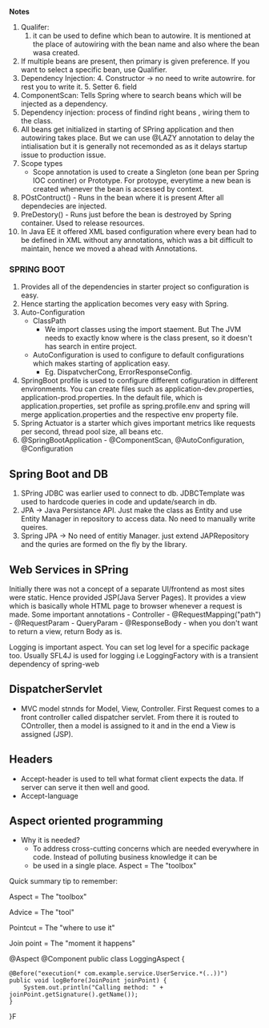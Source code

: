 **Notes**

1. Qualifer:
    1. it can be used to define which bean to autowire. It is mentioned at the place of autowiring with the bean name
       and also where the bean wasa created.
2. If multiple beans are present, then primary is given preference. If you want to select a specific bean, use Qualifier.
3. Dependency Injection:
    4. Constructor -> no need to write autowrire. for rest you to write it.
    5. Setter
    6. field
4. ComponentScan: Tells Spring where to search beans which will be injected as a dependency.
5. Dependency injection: process of findind right beans , wiring them to the class.
6. All beans get initialized in starting of SPring application and then autowiring takes place.
   But we can use @LAZY annotation to delay the intialisation but it is generally not recemonded as
   as it delays startup issue to production issue.
7. Scope types
    - Scope annotation is used to create a Singleton (one bean per Spring IOC continer) or Prototype.
      For protoype, everytime a new bean is created whenever the bean is accessed by context.
8. POstContruct() - Runs in the bean where it is present After all dependecies are injected.
9. PreDestory() - Runs just before the bean is destroyed by Spring container. Used to release resources.
10. In Java EE it offered XML based configuration where every bean had to be defined in XML without
    any annotations, which was a bit difficult to maintain, hence we moved a ahead with Annotations.

### SPRING BOOT ###

1. Provides all of the dependencies in starter project so configuration is easy.
2. Hence starting the application becomes very easy with Spring.
3. Auto-Configuration
    - ClassPath
        - We import classes using the import staement. But The JVM needs to exactly know where
          is the class present, so it doesn't has search in entire project.
    - AutoConfiguration is used to configure to default configurations which makes starting of application easy.
        - Eg. DispatvcherCong, ErrorResponseConfig.
4. SpringBoot profile is used to configure different cofiguration in different environments. You can create files
   such as application-dev.properties, application-prod.properties. In the default file, which is application.properties,
   set profile as spring.profile.env and spring will merge application.properties and the respective env property file.
5. Spring Actuator is a starter which gives important metrics like requests per second, thread pool size, all beans etc.
6. @SpringBootApplication - @ComponentScan, @AutoConfiguration, @Configuration

## Spring Boot and DB ##

1. SPring JDBC was earlier used to connect to db. JDBCTemplate was used to hardcode queries in code and update/search in db.
2. JPA -> Java Persistance API. Just make the class as Entity and use Entity Manager in repository to access data. No need
   to manually write queires.
3. Spring JPA -> No need of entitiy Manager. just extend JAPRepository and the quries are formed
   on the fly by the library.

## Web Services in SPring ##
 <p> Initially there was not a concept of a separate UI/frontend as most sites were static. Hence
    provided JSP(Java Server Pages). It provides a view which is basically whole HTML page to browser
    whenever a request is made. Some important annotations
    - Controller
    - @RequestMapping("path")
    - @RequestParam - QueryParam
    - @ResponseBody - when you don't want to return a view, return Body as is. 
</p>

<p> Logging is important aspect. You can set log level for a specific package too. Usually SFL4J 
is used for logging i.e LoggingFactory with is a transient dependency of spring-web</p>

## DispatcherServlet

- MVC model stnnds for Model, View, Controller. First Request comes to a front controller called
  dispatcher servlet. From there it is routed to COntroller, then a model is assigned to it and in
  the end a View is assigned (JSP).

## Headers
- Accept-header is used to tell what format client expects the data. If server can serve it then well and good.
- Accept-language

## Aspect oriented programming

- Why it is needed? 
  - To address cross-cutting concerns which are needed everywhere in code. Instead of polluting business knowledge it can be
  - be used in a single place.
    Aspect = The "toolbox"

Quick summary tip to remember:

Aspect = The "toolbox"

Advice = The "tool"

Pointcut = The "where to use it"

Join point = The "moment it happens"


@Aspect
@Component
public class LoggingAspect {

    @Before("execution(* com.example.service.UserService.*(..))")
    public void logBefore(JoinPoint joinPoint) {
        System.out.println("Calling method: " + joinPoint.getSignature().getName());
    }
}F
